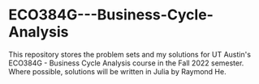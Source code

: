 # ECO384G---Business-Cycle-Analysis

This repository stores the problem sets and my solutions for UT Austin's ECO384G - Business Cycle Analysis course in the Fall 2022 semester. Where possible, solutions will be written in Julia by Raymond He.
